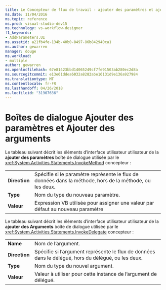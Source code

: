 ```yaml
---
title: Le Concepteur de flux de travail - ajouter des paramètres et ajouter des boîtes de dialogue d’Arguments
ms.date: 11/04/2016
ms.topic: reference
ms.prod: visual-studio-dev15
ms.technology: vs-workflow-designer
f1_keywords:
- AddParameters.UI
ms.assetid: a21fb4fe-134b-40b0-8497-86b842940ca1
ms.author: gewarren
manager: douge
ms.workload:
- multiple
author: gewarren
ms.openlocfilehash: 67e81423bbd14065249cf7fe91503ab280ec2d8a
ms.sourcegitcommit: e13e61ddea6032a8282abe16131d9e136a927984
ms.translationtype: MT
ms.contentlocale: fr-FR
ms.lasthandoff: 04/26/2018
ms.locfileid: "31967636"
---
```

# <a name="add-parameters-and-add-arguments-dialog-boxes"></a>Boîtes de dialogue Ajouter des paramètres et Ajouter des arguments

Le tableau suivant décrit les éléments d’interface utilisateur utilisateur de la **ajouter des paramètres** boîte de dialogue utilisée par le <xref:System.Activities.Statements.InvokeMethod> concepteur :

|||
|-|-|
|**Direction**|Spécifie si le paramètre représente le flux de données dans la méthode, hors de la méthode, ou les deux.|
|**Type**|Nom du type du nouveau paramètre.|
|**Valeur**|Expression VB utilisée pour assigner une valeur par défaut au nouveau paramètre|

Le tableau suivant décrit les éléments d’interface utilisateur utilisateur de la **ajouter des Arguments** boîte de dialogue utilisée par le <xref:System.Activities.Statements.InvokeDelegate> concepteur :

|||
|-|-|
|**Name**|Nom de l’argument.|
|**Direction**|Spécifie si l’argument représente le flux de données dans le délégué, hors du délégué, ou les deux.|
|**Type**|Nom du type du nouvel argument.|
|**Valeur**|Valeur à utiliser pour cette instance de l’argument de délégué.|